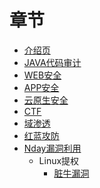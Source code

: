 # 章节

* [介绍页](README.md)
* [JAVA代码审计]()
* [WEB安全]()
* [APP安全]()
* [云原生安全]()
* [CTF]()
* [域渗透]()
* [红蓝攻防]()
* [Nday漏洞利用](Nday/Nday.md)
  * Linux提权
    * [脏牛漏洞](Nday/dirtycow.md)


